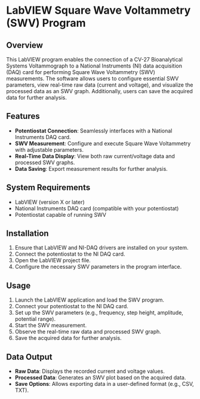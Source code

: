 # LabVIEW Square Wave Voltammetry (SWV) Program

## Overview
This LabVIEW program enables the connection of a CV-27 Bioanalytical Systems Voltammograph to a National Instruments (NI) data acquisition (DAQ) card for performing Square Wave Voltammetry (SWV) measurements. The software allows users to configure essential SWV parameters, view real-time raw data (current and voltage), and visualize the processed data as an SWV graph. Additionally, users can save the acquired data for further analysis.

## Features
- **Potentiostat Connection**: Seamlessly interfaces with a National Instruments DAQ card.
- **SWV Measurement**: Configure and execute Square Wave Voltammetry with adjustable parameters.
- **Real-Time Data Display**: View both raw current/voltage data and processed SWV graphs.
- **Data Saving**: Export measurement results for further analysis.

## System Requirements
- LabVIEW (version X or later)
- National Instruments DAQ card (compatible with your potentiostat)
- Potentiostat capable of running SWV

## Installation
1. Ensure that LabVIEW and NI-DAQ drivers are installed on your system.
2. Connect the potentiostat to the NI DAQ card.
3. Open the LabVIEW project file.
4. Configure the necessary SWV parameters in the program interface.

## Usage
1. Launch the LabVIEW application and load the SWV program.
2. Connect your potentiostat to the NI DAQ card.
3. Set up the SWV parameters (e.g., frequency, step height, amplitude, potential range).
4. Start the SWV measurement.
5. Observe the real-time raw data and processed SWV graph.
6. Save the acquired data for further analysis.

## Data Output
- **Raw Data**: Displays the recorded current and voltage values.
- **Processed Data**: Generates an SWV plot based on the acquired data.
- **Save Options**: Allows exporting data in a user-defined format (e.g., CSV, TXT).
